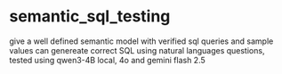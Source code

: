 # semantic_sql_testing

give a well defined semantic model with verified sql queries and sample values can genereate correct SQL using natural languages questions, tested using qwen3-4B local, 4o and gemini flash 2.5
